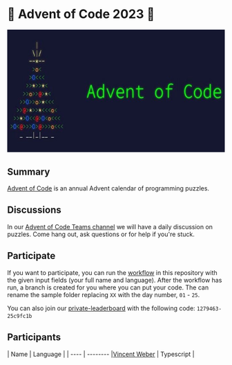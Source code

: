 # 🎄 Advent of Code 2023 🎄

![AoC2022 logo](header.jpeg)

## Summary

[Advent of Code](http://adventofcode.com/) is an annual Advent calendar of programming puzzles.

## Discussions
In our [Advent of Code Teams channel](https://teams.microsoft.com/l/channel/19%3Aa19922f7e4d44bf1b667ce4ed1400606%40thread.skype/Advent%20of%20Code?groupId=211d4c6b-9ca5-4ef6-9849-b6dc4af73f05&tenantId=a6b169f1-592b-4329-8f33-8db8903003c7) we will have a daily discussion on puzzles. Come hang out, ask questions or for help if you're stuck. 

## Participate

If you want to participate, you can run the [workflow](https://github.com/RoyalAholdDelhaize/adventofcode-2023/actions/workflows/add-participant.yml) in this repository with the given input fields (your full name and language). After the workflow has run, a branch is created for you where you can put your code.
The can rename the sample folder replacing `XX` with the day number, `01` - `25`.

You can also join our [private-leaderboard](https://adventofcode.com/2023/leaderboard/private) with the following code: `1279463-25c9fc1b`

## Participants

| Name | Language |
| ---- | -------- |[Vincent Weber](https://github.com/RoyalAholdDelhaize/adventofcode-2022/tree/vweber/Typescript) | Typescript |
